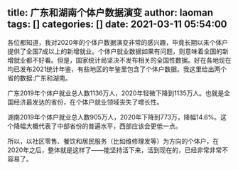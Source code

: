title: 广东和湖南个体户数据演变
author: laoman
tags: []
categories: []
date: 2021-03-11 05:54:00
---
各位都知道，我对2020年的个体户数据演变非常的感兴趣，毕竟长期以来个体户提供了全国7成以上的新增就业。个体户就业数据如果有问题，则意味着全国的新增就业都不好看。但是，国家统计局坚决不发布相关的全国性数据。好在各地现在均已发布2021统计年鉴，有些地区的年鉴里包含了个体户数据。我这里给出两个省的数据:广东和湖南。

广东2019年个体户就业总人数1136万人，2020年轻微下降到1135万人。也就是全国经济最发达的省份，在个体户就业领域丧失了增长性。

湖南2019年个体户就业总人数905万人，2020年下降到773万，降幅14.6%。这个降幅大概代表了中部省份的普遍水平，西部应该会更低一点。

所以，以社区零售、餐饮和居民服务（比如维修理发等）为方向的个体户，在2020年之后，整体就是这样了——能坚持活下来，活到现在的，已经非常非常不容易了。